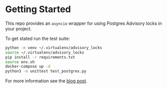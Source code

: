 # Getting Started

This repo provides an `asyncio` wrapper for using Postgres Advisory locks in your project.

To get stated run the test suite:

```bash
python -m venv ~/.virtualenv/advisory_locks
source ~/.virtualenv/advisory_locks
pip install -r requirements.txt
source env.sh
docker-compose up -d
python3 -m unittest test_postgres.py
```

For more information see the [blog post](./blog.md).